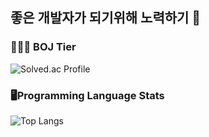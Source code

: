 ## 좋은 개발자가 되기위해 노력하기 🏃
### 🧑🏻‍💻 BOJ Tier
![Solved.ac Profile](http://mazassumnida.wtf/api/generate_badge?boj=mok0618)

### 🖥️Programming Language Stats
![Top Langs](https://github-readme-stats.vercel.app/api/top-langs/?username=kimsongmok&theme=merko)
